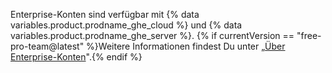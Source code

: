 Enterprise-Konten sind verfügbar mit {% data variables.product.prodname_ghe_cloud %} und {% data variables.product.prodname_ghe_server %}. {% if currentVersion == "free-pro-team@latest" %}Weitere Informationen findest Du unter „[Über Enterprise-Konten](/articles/about-enterprise-accounts)".{% endif %}
